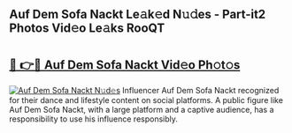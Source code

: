 ## Auf Dem Sofa Nackt Le𝚊k𝚎d N𝚞𝚍es - Part-it2 Photos Vid𝚎o Le𝚊ks RooQT

# <h2><a href="http://fb80o3.evod.top/?m=Auf+Dem+Sofa+Nackt">🔗 👉🔴 Auf Dem Sofa Nackt Vid𝚎o Ph𝚘t𝚘s</a></h2>

[![Auf Dem Sofa Nackt N𝚞d𝚎s](https://i.imgur.com/8V9OHl7.gif)](http://fb80o3.evod.top/?m=Auf+Dem+Sofa+Nackt)
Influencer Auf Dem Sofa Nackt recognized for their dance and lifestyle content on social platforms. A public figure like Auf Dem Sofa Nackt, with a large platform and a captive audience, has a responsibility to use his influence responsibly. 
